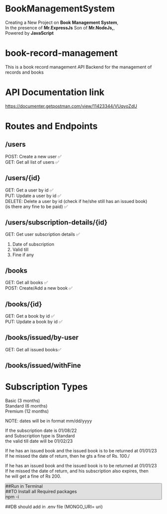 # BookManagementSystem

Creating a New Project on <b>Book Management System</b>,<br/>
In the presence of <b>Mr.ExpressJs</b> Son of <b>Mr.NodeJs,</b>,<br/>
Powered by <b>JavaScript</b> 


# book-record-management

This is a book record management API Backend for the management of records and books

# API Documentation link

https://documenter.getpostman.com/view/11423344/VUqyoZdU

# Routes and Endpoints

## /users

POST: Create a new user ✅ <br/>
GET: Get all list of users ✅ <br/>

## /users/{id}

GET: Get a user by id ✅ <br/>
PUT: Update a user by id ✅ <br/>
DELETE: Delete a user by id (check if he/she still has an issued book)<br/> (is there any fine to be paid) ✅ 

## /users/subscription-details/{id}

GET: Get user subscription details ✅ <br/>

1. Date of subscription<br/>
2. Valid till<br/>
3. Fine if any<br/>

## /books

GET: Get all books ✅ <br/>
POST: Create/Add a new book ✅ <br/>

## /books/{id}

GET: Get a book by id ✅<br/>
PUT: Update a book by id ✅ <br/>

## /books/issued/by-user

GET: Get all issued books✅ <br/>

## /books/issued/withFine


# Subscription Types

Basic (3 months)<br/>
Standard (6 months)<br/>
Premium (12 months)<br/>

NOTE: dates will be in format mm/dd/yyyy<br/>

If the subscription date is 01/08/22<br/>
and Subscription type is Standard<br/>
the valid till date will be 01/02/23<br/>

If he has an issued book and the issued book is to be returned at 01/01/23<br/>
If he missed the date of return, then he gts a fine of Rs. 100./<br/>

If he has an issued book and the issued book is to be returned at 01/01/23<br/>
If he missed the date of return, and his subscription also expires, then<br/> he will get a fine of Rs 200.

<p style = "border:1px solid gray; background-color: #e0e0e0; border-radius:2%">
##Run in Terminal<br/>
##TO Install all Required packages<br/>
npm -i<br/>

##DB should add in .env file (MONGO_URI= uri)<br/>

</p>